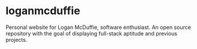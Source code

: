 # loganmcduffie
Personal website for Logan McDuffie, software enthusiast. An open source repository with the goal of displaying full-stack aptitude and previous projects.
